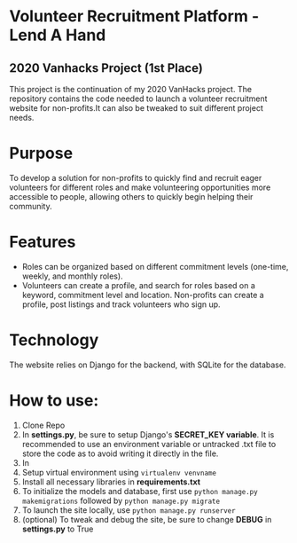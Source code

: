 # Volunteer Recruitment Platform - Lend A Hand
2020 Vanhacks Project (1st Place)
--

This project is the continuation of my 2020 VanHacks project. The repository contains the code needed to launch a volunteer recruitment website for non-profits.It can also be tweaked to suit different project needs. 

# Purpose
To develop a solution for non-profits to quickly find and recruit eager volunteers for different roles and make volunteering opportunities more accessible to people, allowing others to quickly begin helping their community. 

# Features
* Roles can be organized based on different commitment levels (one-time, weekly, and monthly roles). 
* Volunteers can create a profile, and search for roles based on a keyword, commitment level and location. Non-profits can create a profile, post listings and track volunteers who sign up.

# Technology
The website relies on Django for the backend, with SQLite for the database. 

# How to use:
1. Clone Repo
2. In **settings.py**, be sure to setup Django's **SECRET_KEY variable**. It is recommended to use an environment variable or untracked .txt file to store the code as to avoid writing it directly in the file. 
3. In
3. Setup virtual environment using `virtualenv venvname`
4. Install all necessary libraries in **requirements.txt**
5. To initialize the models and database, first use `python manage.py makemigrations` followed by `python manage.py migrate`
6. To launch the site locally, use `python manage.py runserver`
7. (optional) To tweak and debug the site, be sure to change **DEBUG** in **settings.py** to True
